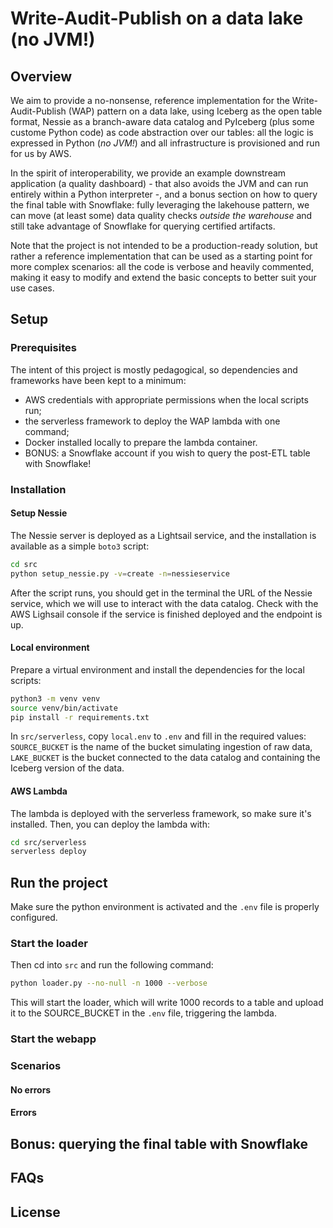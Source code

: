 # Write-Audit-Publish on a data lake (no JVM!)

## Overview

We aim to provide a no-nonsense, reference implementation for the Write-Audit-Publish (WAP) pattern on a data lake, using Iceberg as the open table format, Nessie as a branch-aware data catalog and PyIceberg (plus some
custome Python code) as code abstraction over our tables: all the logic is expressed in Python (_no JVM!_) and all
infrastructure is provisioned and run for us by AWS.

In the spirit of interoperability, we provide an example downstream application (a quality dashboard) - that
also avoids the JVM and can run entirely within a Python interpreter -, and a bonus section on how to query the final
table with Snowflake: fully leveraging the lakehouse pattern, we can move (at least some) data quality checks _outside the warehouse_ and still take advantage of Snowflake for querying certified artifacts.

Note that the project is not intended to be a production-ready solution, but rather a reference implementation that can be used as a starting point for more complex scenarios: all the code is verbose and heavily commented, making it easy to modify and extend the basic concepts to better suit your use cases.

## Setup

### Prerequisites

The intent of this project is mostly pedagogical, so dependencies and frameworks have been
kept to a minimum:

* AWS credentials with appropriate permissions when the local scripts run;
* the serverless framework to deploy the WAP lambda with one command;
* Docker installed locally to prepare the lambda container.
* BONUS: a Snowflake account if you wish to query the post-ETL table with Snowflake!

### Installation

#### Setup Nessie

The Nessie server is deployed as a Lightsail service, and the installation is available as a simple `boto3` script:

```bash
cd src
python setup_nessie.py -v=create -n=nessieservice
```

After the script runs, you should get in the terminal the URL of the Nessie service, which we will use to interact with the data catalog. Check with the AWS Lighsail console if the service is finished deployed and the endpoint is up.

#### Local environment

Prepare a virtual environment and install the dependencies for the local scripts:

```bash
python3 -m venv venv
source venv/bin/activate
pip install -r requirements.txt
```

In `src/serverless`, copy `local.env` to `.env` and fill in the required values: `SOURCE_BUCKET` is the name of the bucket simulating ingestion of raw data, `LAKE_BUCKET` is the bucket connected to the data catalog and containing the Iceberg version of the data.

#### AWS Lambda

The lambda is deployed with the serverless framework, so make sure it's installed. Then, you can deploy the lambda with:

```bash
cd src/serverless
serverless deploy
```

## Run the project

Make sure the python environment is activated and the `.env` file is properly configured.

### Start the loader

Then cd into `src` and run the following command:

```bash
python loader.py --no-null -n 1000 --verbose
```

This will start the loader, which will write 1000 records to a table and upload it to the SOURCE_BUCKET in the `.env` file, triggering the lambda.

### Start the webapp


### Scenarios

#### No errors


#### Errors


## Bonus: querying the final table with Snowflake


## FAQs


## License
